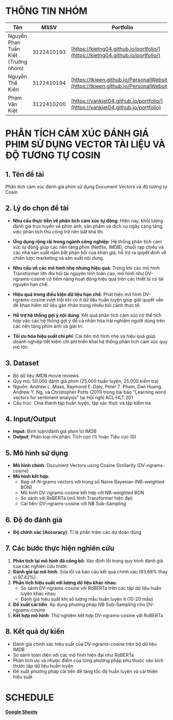 # THÔNG TIN NHÓM

|Tên                                |MSSV      |Portfolio         |Email|
|-----------------------------------|  :----:  |------------------|-----|
|Nguyễn Phan Tuấn Kiệt (Trưởng nhóm)|3122410193|[https://kietng04.github.io/portfolio/](https://kietng04.github.io/portfolio/) |nguyenphantuankiet299@gmail.com|
|Nguyễn Thế Kiên                    |3122410194|[https://tkieen.github.io/PersonalWebsite/](https://tkieen.github.io/PersonalWebsite/) |nguyenthekien62@gmail.com|
|Phạm Văn Kiệt                      |3122410200|[https://vankiet04.github.io/portfolio/](https://vankiet04.github.io/portfolio) |pvk210504@gmail.com|

# PHÂN TÍCH CẢM XÚC ĐÁNH GIÁ PHIM SỬ DỤNG VECTOR TÀI LIỆU VÀ ĐỘ TƯƠNG TỰ COSIN

## 1. Tên đề tài
Phân tích cảm xúc đánh giá phim sử dụng Document Vectors và độ tương tự Cosin

## 2. Lý do chọn đề tài

- **Nhu cầu thực tiễn về phân tích cảm xúc tự động**: Hiện nay, khối lượng đánh giá trực tuyến về phim ảnh, sản phẩm và dịch vụ ngày càng tăng, việc phân tích thủ công trở nên bất khả thi.

- **Ứng dụng rộng rãi trong ngành công nghiệp**: Hệ thống phân tích cảm xúc tự động giúp các nền tảng phim (Netflix, IMDB), chuỗi rạp chiếu và các nhà sản xuất nắm bắt phản hồi của khán giả, hỗ trợ ra quyết định về chiến lược marketing và sản xuất nội dung.

- **Nhu cầu về các mô hình nhẹ nhưng hiệu quả**: Trong khi các mô hình Transformer lớn đòi hỏi tài nguyên tính toán cao, mô hình như DV-ngrams-cosine có tiềm năng hoạt động hiệu quả trên các thiết bị có tài nguyên hạn chế.

- **Hiệu quả trong điều kiện dữ liệu hạn chế**: Phát hiện mô hình DV-ngrams-cosine vượt trội khi có ít dữ liệu huấn luyện giúp giải quyết vấn đề khan hiếm dữ liệu gán nhãn trong nhiều bối cảnh thực tế.

- **Hỗ trợ hệ thống gợi ý nội dung**: Kết quả phân tích cảm xúc có thể tích hợp vào các hệ thống gợi ý để cá nhân hóa trải nghiệm người dùng trên các nền tảng phim ảnh và giải trí.

- **Tối ưu hóa hiệu suất chi phí**: Cải tiến mô hình nhẹ và hiệu quả giúp doanh nghiệp tiết kiệm chi phí triển khai hệ thống phân tích cảm xúc quy mô lớn.
## 3. Dataset
- Bộ dữ liệu IMDB movie reviews
- Quy mô: 50.000 đánh giá phim (25.000 huấn luyện, 25.000 kiểm tra)
- Nguồn: Andrew L. Maas, Raymond E. Daly, Peter T. Pham, Dan Huang, Andrew Y. Ng, và Christopher Potts (2011) trong bài báo "Learning word vectors for sentiment analysis" tại Hội nghị ACL-HLT 201
- Cấu trúc: Chia thành tập huấn luyện, tập xác thực và tập kiểm tra

## 4. Input/Output
- **Input**: Bình luận/đánh giá phim từ IMDB
- **Output**: Phân loại nhị phân: Tích cực (1) hoặc Tiêu cực (0)

## 5. Mô hình sử dụng
- **Mô hình chính**: Document Vectors using Cosine Similarity (DV-ngrams-cosine)
- **Mô hình kết hợp**: 
  * Bag-of-N-grams vectors với trọng số Naive Bayesian (NB-weighted BON)
  * Mô hình DV-ngrams-cosine kết hợp với NB-weighted BON
  * So sánh với RoBERTa (mô hình Transformer hiện đại)
  * Cải tiến: DV-ngrams-cosine với NB Sub-Sampling

## 6. Độ đo đánh giá
- **Độ chính xác (Accuracy)**: Tỉ lệ phần trăm các dự đoán đúng

## 7. Các bước thực hiện nghiên cứu
1. **Phân tích lại mô hình đã công bố**: Xác định lỗi trong quy trình đánh giá của các nghiên cứu trước
2. **Đánh giá lại mô hình**: Sửa lỗi và báo cáo kết quả chính xác (93.68% thay vì 97.42%)
3. **Phân tích hiệu suất với lượng dữ liệu khác nhau**:
   - So sánh DV-ngrams-cosine với RoBERTa trên các tập dữ liệu huấn luyện khác nhau
   - Đánh giá hiệu suất khi số lượng mẫu huấn luyện ít (10-20 mẫu)
4. **Đề xuất cải tiến**: Áp dụng phương pháp NB Sub-Sampling cho DV-ngrams-cosine
5. **Kết hợp mô hình**: Thử nghiệm kết hợp DV-ngrams-cosine với RoBERTa

## 8. Kết quả dự kiến
- Đánh giá chính xác hiệu suất của DV-ngrams-cosine trên bộ dữ liệu IMDB
- So sánh toàn diện với các mô hình hiện đại như RoBERTa
- Phân tích ưu và nhược điểm của từng phương pháp phụ thuộc vào kích thước tập dữ liệu huấn luyện
- Đề xuất phương pháp cải tiến để tăng tốc độ huấn luyện và cải thiện hiệu suất
# SCHEDULE
**[Google Sheets](https://docs.google.com/spreadsheets/d/1R6TcgMAHRGDLy_LWjGpTvcf478gThrEl4cTsUK8NyQ8/edit?gid=94895279#gid=94895279)**
